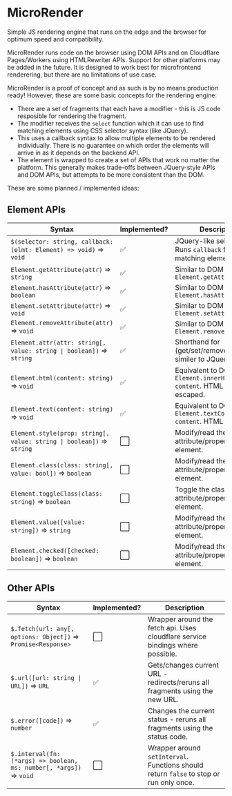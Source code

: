 # MicroRender

Simple JS rendering engine that runs on the edge and the browser for optimum speed and compatibility.

MicroRender runs code on the browser using DOM APIs and on Cloudflare Pages/Workers using HTMLRewriter APIs.
Support for other platforms may be added in the future. It is designed to work best for microfrontend
renderering, but there are no limitations of use case.

MicroRender is a proof of concept and as such is by no means production ready! However, these are some basic
concepts for the rendering engine:

- There are a set of fragments that each have a modifier - this is JS code resposible for rendering the
  fragment. 
- The modifier receives the `select` function which it can use to find matching elements using CSS selector
  syntax (like JQuery).
- This uses a callback syntax to allow multiple elements to be rendered individually. There is no guarantee
  on which order the elements will arrive in as it depends on the backend API.
- The element is wrapped to create a set of APIs that work no matter the platform. This generally makes
  trade-offs between JQuery-style APIs and DOM APIs, but attempts to be more consistent than the DOM.

These are some planned / implemented ideas:

## Element APIs

| Syntax                                                     | Implemented? | Description                                                                               |
|------------------------------------------------------------|--------------|-------------------------------------------------------------------------------------------|
| `$(selector: string, callback: (elmt: Element) => void)` => `void`    | ✅ | JQuery-like selector API. Runs `callback` for each matching element.                     |
| `Element.getAttribute(attr)` => `string`                              | ✅ | Similar to DOM `Element.getAttribute()`                                                  |
| `Element.hasAttribute(attr)` => `boolean`                             | ✅ | Similar to DOM `Element.hasAttribute()`                                                  |
| `Element.setAttribute(attr)` => `void`                                | ✅ | Similar to DOM `Element.setAttribute()`                                                  |
| `Element.removeAttribute(attr)` => `void`                             | ✅ | Similar to DOM `Element.removeAttribute()`                                               |
| `Element.attr(attr: string[, value: string \| boolean])` => `string`  | ✅ | Shorthand for (get/set/remove)Attribute; similer to JQuery `.attr()`.                    |
| `Element.html(content: string)` => `void`                             | ✅ | Equivalent to DOM `Element.innerHTML = content`. HTML is not escaped.                    |
| `Element.text(content: string)` => `void`                             | ✅ | Equivalent to DOM `Element.textContent = content`. HTML is escaped.                      |
| `Element.style(prop: string[, value: string \| boolean])` => `string` | ⬜ | Modify/read the style attribute/property of an element.                                  |
| `Element.class(class: string[, value: bool])` => `boolean`            | ⬜ | Modify/read the class attribute/property of an element.                                  |
| `Element.toggleClass(class: string)` => `boolean`                     | ⬜ | Toggle the class attribute/property of an element.                                       |
| `Element.value([value: string])` => `string`                          | ⬜ | Modify/read the value attribute/property of an element.                                  |
| `Element.checked([checked: boolean])` => `boolean`                    | ⬜ | Modify/read the checked attribute/property of an element.                                |

## Other APIs

| Syntax                                                     | Implemented? | Description                                                                               |
|------------------------------------------------------------|--------------|-------------------------------------------------------------------------------------------|
| `$.fetch(url: any[, options: Object])` =>    `Promise<Response>`      | ⬜ | Wrapper around the fetch api. Uses cloudflare service bindings where possible.           |
| `$.url([url: string \| URL])` => `URL`                                | ✅ | Gets/changes current URL - redirects/reruns all fragments using the new URL.             |
| `$.error([code])` => `number`                                         | ✅ | Changes the current status - reruns all fragments using the status code.                 |
| `$.interval(fn: (*args) => boolean, ms: number[, *args])` => `void`   | ⬜ | Wrapper around `setInterval`. Functions should return `false` to stop or run only once.  |